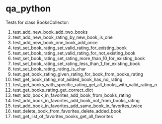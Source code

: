 # qa_python

Tests for class BooksCollector:

1. test_add_new_book_add_two_books
2. test_add_new_book_rating_by_new_book_is_one
3. test_add_new_book_one_book_add_once
4. test_set_book_rating_set_valid_rating_for_existing_book
5. test_set_book_rating_set_valid_rating_for_not_existing_book
6. test_set_book_rating_set_rating_more_than_10_for_existing_book
7. test_set_book_rating_set_rating_less_than_1_for_existing_book
8. test_set_book_rating_rating_is_char
9. test_get_book_rating_given_rating_for_book_from_books_rating
10. test_get_book_rating_not_added_book_has_no_rating
11. test_get_books_with_specific_rating_get_all_books_with_valid_rating_n
12. test_get_books_rating_get_correct_dict
13. test_add_book_in_favorites_add_book_from_books_rating
14. test_add_book_in_favorites_add_book_not_from_books_rating
15. test_add_book_in_favorites_add_same_book_in_favorites_twice
16. test_delete_book_from_favorites_delete_added_book
17. test_get_list_of_favorites_books_get_all_favorites
